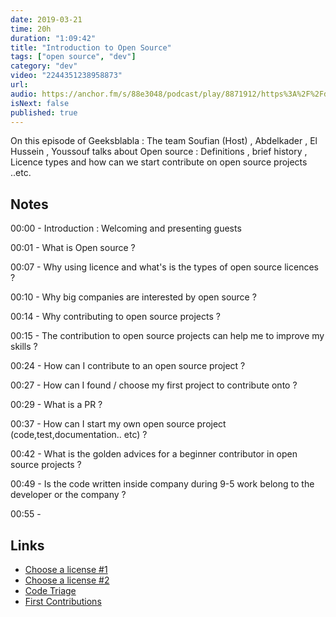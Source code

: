 ```yaml
---
date: 2019-03-21
time: 20h
duration: "1:09:42"
title: "Introduction to Open Source"
tags: ["open source", "dev"]
category: "dev"
video: "2244351238958873"
url:
audio: https://anchor.fm/s/88e3048/podcast/play/8871912/https%3A%2F%2Fd3ctxlq1ktw2nl.cloudfront.net%2Fproduction%2F2019-11-8%2F37063879-48000-2-b323ed7dbb0f6.m4a
isNext: false
published: true
---
```


On this episode of Geeksblabla : The team Soufian (Host) , Abdelkader , El Hussein , Youssouf talks about Open source : Definitions , brief history , Licence types and how can we start contribute on open source projects ..etc.

## Notes

00:00 - Introduction : Welcoming and presenting guests

00:01 - What is Open source ?

00:07 - Why using licence and what's is the types of open source licences ?

00:10 - Why big companies are interested by open source ?

00:14 - Why contributing to open source projects ?

00:15 - The contribution to open source projects can help me to improve my skills ?

00:24 - How can I contribute to an open source project ?

00:27 - How can I found / choose my first project to contribute onto ?

00:29 - What is a PR ?

00:37 - How can I start my own open source project (code,test,documentation.. etc) ?

00:42 - What is the golden advices for a beginner contributor in open source projects ?

00:49 - Is the code written inside company during 9-5 work belong to the developer or the company ?

00:55 -

## Links

- [Choose a license #1](https://ufal.github.io/public-license-selector/)
- [Choose a license #2](https://choosealicense.com/)
- [Code Triage](https://www.codetriage.com/)
- [First Contributions](https://github.com/firstcontributions/first-contributions)
